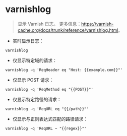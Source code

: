 # varnishlog

> 显示 Varnish 日志。
> 更多信息：<https://varnish-cache.org/docs/trunk/reference/varnishlog.html>。

- 实时显示日志：

`varnishlog`

- 仅显示特定域的请求：

`varnishlog -q 'ReqHeader eq "Host: {{example.com}}"'`

- 仅显示 POST 请求：

`varnishlog -q 'ReqMethod eq "{{POST}}"'`

- 仅显示特定路径的请求：

`varnishlog -q 'ReqURL eq "{{/path}}"'`

- 仅显示与正则表达式匹配的路径请求：

`varnishlog -q 'ReqURL ~ "{{regex}}"'`